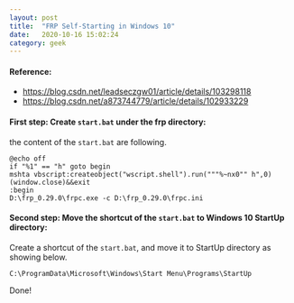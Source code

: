 ```yaml
---
layout: post
title:  "FRP Self-Starting in Windows 10"
date:   2020-10-16 15:02:24
category: geek
---
```

#### Reference:
  * https://blog.csdn.net/leadseczgw01/article/details/103298118
  * https://blog.csdn.net/a873744779/article/details/102933229

#### First step: Create `start.bat` under the frp directory:

the content of the `start.bat` are following.

```Shell
@echo off
if "%1" == "h" goto begin
mshta vbscript:createobject("wscript.shell").run("""%~nx0"" h",0)(window.close)&&exit
:begin
D:\frp_0.29.0\frpc.exe -c D:\frp_0.29.0\frpc.ini
```



#### Second step: Move the shortcut of the `start.bat` to Windows 10 StartUp directory:

Create a shortcut of the `start.bat`, and move it to StartUp directory as showing below.

```shell
C:\ProgramData\Microsoft\Windows\Start Menu\Programs\StartUp
```

Done!
